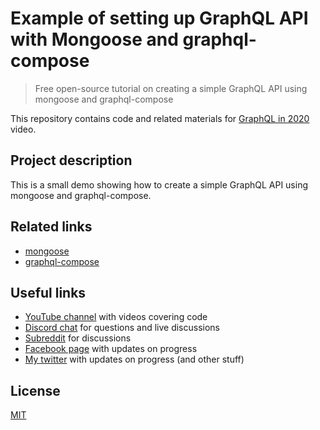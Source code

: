 # Example of setting up GraphQL API with Mongoose and graphql-compose

> Free open-source tutorial on creating a simple GraphQL API using mongoose and graphql-compose

This repository contains code and related materials for [GraphQL in 2020]() video.

## Project description

This is a small demo showing how to create a simple GraphQL API using mongoose and graphql-compose.

## Related links

- [mongoose](https://mongoosejs.com/)
- [graphql-compose](https://graphql-compose.github.io/)

## Useful links

- [YouTube channel](https://www.youtube.com/c/TimErmilov) with videos covering code
- [Discord chat](https://discord.gg/hnKCXqQ) for questions and live discussions
- [Subreddit](https://www.reddit.com/r/BuildingWithJS/) for discussions
- [Facebook page](https://www.facebook.com/buildingproductswithjs/) with updates on progress
- [My twitter](https://twitter.com/yamalight) with updates on progress (and other stuff)

## License

[MIT](https://opensource.org/licenses/mit-license)
